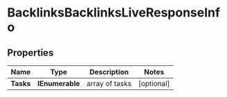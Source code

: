 # BacklinksBacklinksLiveResponseInfo


## Properties

| Name | Type | Description | Notes |
|------------ | ------------- | ------------- | -------------|
**Tasks** | **IEnumerable<BacklinksBacklinksLiveTaskInfo>** | array of tasks |[optional]|